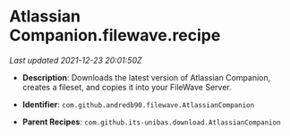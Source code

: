 # Atlassian Companion.filewave.recipe

_Last updated 2021-12-23 20:01:50Z_

- **Description**: Downloads the latest version of Atlassian Companion, creates a fileset, and copies it into your FileWave Server.

- **Identifier**: `com.github.andredb90.filewave.AtlassianCompanion`

- **Parent Recipes**: `com.github.its-unibas.download.AtlassianCompanion`

